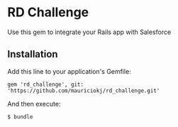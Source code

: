 # RD Challenge

Use this gem to integrate your Rails app with Salesforce

## Installation

Add this line to your application's Gemfile:

    gem 'rd_challenge', git: 'https://github.com/mauriciokj/rd_challenge.git'

And then execute:

    $ bundle
